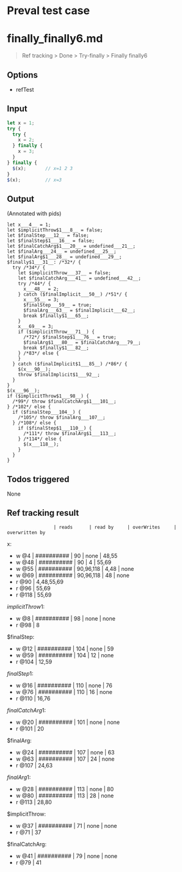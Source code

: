 # Preval test case

# finally_finally6.md

> Ref tracking > Done > Try-finally > Finally finally6

## Options

- refTest

## Input

`````js filename=intro
let x = 1;
try {
  try {
    x = 2;
  } finally {
    x = 3;
  }
} finally {
  $(x);       // x=1 2 3
}
$(x);         // x=3
`````


## Output

(Annotated with pids)

`````filename=intro
let x___4__ = 1;
let $implicitThrow$1___8__ = false;
let $finalStep___12__ = false;
let $finalStep$1___16__ = false;
let $finalCatchArg$1___20__ = undefined___21__;
let $finalArg___24__ = undefined___25__;
let $finalArg$1___28__ = undefined___29__;
$finally$1___31__: /*32*/ {
  try /*34*/ {
    let $implicitThrow___37__ = false;
    let $finalCatchArg___41__ = undefined___42__;
    try /*44*/ {
      x___48__ = 2;
    } catch ($finalImplicit___50__) /*51*/ {
      x___55__ = 3;
      $finalStep___59__ = true;
      $finalArg___63__ = $finalImplicit___62__;
      break $finally$1___65__;
    }
    x___69__ = 3;
    if ($implicitThrow___71__) {
      /*72*/ $finalStep$1___76__ = true;
      $finalArg$1___80__ = $finalCatchArg___79__;
      break $finally$1___82__;
    } /*83*/ else {
    }
  } catch ($finalImplicit$1___85__) /*86*/ {
    $(x___90__);
    throw $finalImplicit$1___92__;
  }
}
$(x___96__);
if ($implicitThrow$1___98__) {
  /*99*/ throw $finalCatchArg$1___101__;
} /*102*/ else {
  if ($finalStep___104__) {
    /*105*/ throw $finalArg___107__;
  } /*108*/ else {
    if ($finalStep$1___110__) {
      /*111*/ throw $finalArg$1___113__;
    } /*114*/ else {
      $(x___118__);
    }
  }
}
`````


## Todos triggered


None


## Ref tracking result


                     | reads      | read by     | overWrites     | overwritten by
x:
  - w @4       | ########## | 90          | none           | 48,55
  - w @48      | ########## | 90          | 4              | 55,69
  - w @55      | ########## | 90,96,118   | 4,48           | none
  - w @69      | ########## | 90,96,118   | 48             | none
  - r @90      | 4,48,55,69
  - r @96      | 55,69
  - r @118     | 55,69

$implicitThrow$1:
  - w @8             | ########## | 98          | none           | none
  - r @98            | 8

$finalStep:
  - w @12            | ########## | 104         | none           | 59
  - w @59            | ########## | 104         | 12             | none
  - r @104           | 12,59

$finalStep$1:
  - w @16            | ########## | 110         | none           | 76
  - w @76            | ########## | 110         | 16             | none
  - r @110           | 16,76

$finalCatchArg$1:
  - w @20            | ########## | 101         | none           | none
  - r @101           | 20

$finalArg:
  - w @24            | ########## | 107         | none           | 63
  - w @63            | ########## | 107         | 24             | none
  - r @107           | 24,63

$finalArg$1:
  - w @28            | ########## | 113         | none           | 80
  - w @80            | ########## | 113         | 28             | none
  - r @113           | 28,80

$implicitThrow:
  - w @37            | ########## | 71          | none           | none
  - r @71            | 37

$finalCatchArg:
  - w @41            | ########## | 79          | none           | none
  - r @79            | 41
